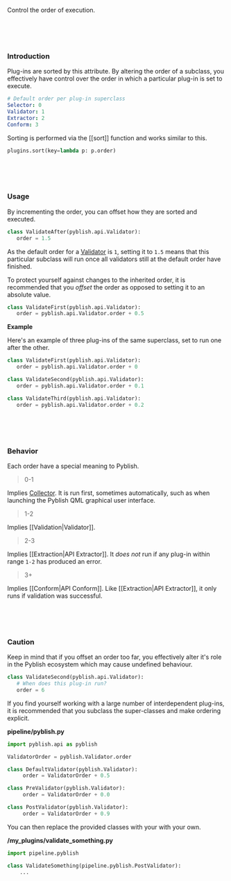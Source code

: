 Control the order of execution.

<br>
<br>
<br>

### Introduction

Plug-ins are sorted by this attribute. By altering the order of a subclass, you effectively have control over the order in which a particular plug-in is set to execute.

```yaml
# Default order per plug-in superclass
Selector: 0
Validator: 1
Extractor: 2
Conform: 3
```

Sorting is performed via the [[sort]] function and works similar to this.

```python
plugins.sort(key=lambda p: p.order)
```

<br>
<br>
<br>

### Usage

By incrementing the order, you can offset how they are sorted and executed.

```python
class ValidateAfter(pyblish.api.Validator):
   order = 1.5
```

As the default order for a [Validator](pages/Validator.md) is `1`, setting it to `1.5` means that this particular subclass will run once all validators still at the default order have finished.

To protect yourself against changes to the inherited order, it is recommended that you *offset* the order as opposed to setting it to an absolute value.

```python
class ValidateFirst(pyblish.api.Validator):
   order = pyblish.api.Validator.order + 0.5
```

**Example**

Here's an example of three plug-ins of the same superclass, set to run one after the other.

```python
class ValidateFirst(pyblish.api.Validator):
   order = pyblish.api.Validator.order + 0

class ValidateSecond(pyblish.api.Validator):
   order = pyblish.api.Validator.order + 0.1

class ValidateThird(pyblish.api.Validator):
   order = pyblish.api.Validator.order + 0.2
```

<br>
<br>
<br>

### Behavior

Each order have a special meaning to Pyblish.

> 0-1

Implies [Collector](pages/collector.md). It is run first, sometimes automatically, such as when launching the Pyblish QML graphical user interface.

> 1-2

Implies [[Validation|Validator]].

> 2-3

Implies [[Extraction|API Extractor]]. It *does not* run if any plug-in within range `1-2` has produced an error.

> 3+

Implies [[Conform|API Conform]]. Like [[Extraction|API Extractor]], it only runs if validation was successful.

<br>
<br>
<br>

### Caution

Keep in mind that if you offset an order too far, you effectively alter it's role in the Pyblish ecosystem which may cause undefined behaviour.

```python
class ValidateSecond(pyblish.api.Validator):
   # When does this plug-in run?
   order = 6
```

If you find yourself working with a large number of interdependent plug-ins, it is recommended that you subclass the super-classes and make ordering explicit.

**pipeline/pyblish.py**

```python
import pyblish.api as pyblish

ValidatorOrder = pyblish.Validator.order

class DefaultValidator(pyblish.Validator):
     order = ValidatorOrder + 0.5

class PreValidator(pyblish.Validator):
     order = ValidatorOrder + 0.0

class PostValidator(pyblish.Validator):
     order = ValidatorOrder + 0.9
```

You can then replace the provided classes with your with your own.

**/my_plugins/validate_something.py**

```python
import pipeline.pyblish

class ValidateSomething(pipeline.pyblish.PostValidator):
    ...
```
